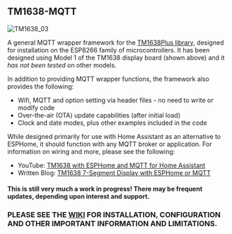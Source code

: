## TM1638-MQTT
![TM1638_03](https://user-images.githubusercontent.com/55962781/195481992-7a453c60-2deb-4d63-891b-a529773e5e5c.jpg)

A general MQTT wrapper framework for the [TM1638Plus library](https://github.com/gavinlyonsrepo/TM1638plus), designed for installation on the ESP8266 family of microcontrollers.  It has been designed using Model 1 of the TM1638 display board (shown above) and it *has not been tested* on other models.

In addition to providing MQTT wrapper functions, the framework also provides the following:
* Wifi, MQTT and option setting via header files - no need to write or modify code
* Over-the-air (OTA) update capabilities (after initial load)
* Clock and date modes, plus other examples included in the code

While designed primarily for use with Home Assistant as an alternative to ESPHome, it should function with any MQTT broker or application.  For information on wiring and more, please see the following:

* YouTube: [TM1638 with ESPHome and MQTT for Home Assistant](https://youtu.be/OtVdY95vwDY)
* Written Blog: [TM1638 7-Segment Display with ESPHome or MQTT](https://resinchemtech.blogspot.com/2022/10/tm1638.html)

#### This is still very much a work in progress!  There may be frequent updates, depending upon interest and support.

### PLEASE SEE THE [WIKI](https://github.com/Resinchem/TM1638-MQTT/wiki) FOR INSTALLATION, CONFIGURATION AND OTHER IMPORTANT INFORMATION AND LIMITATIONS.
